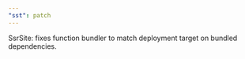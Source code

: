 ```yaml
---
"sst": patch
---
```


SsrSite: fixes function bundler to match deployment target on bundled dependencies.
